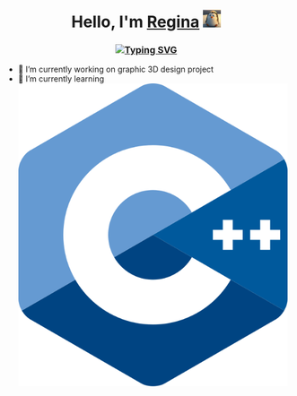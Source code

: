 <h1 align="center">Hello, I'm <a href="https://t.me/le_tum" target="_blank">Regina</a> 
<img src="https://github.com/refrain42/refrain42/blob/main/imgs/hi.gif" height="32"/></h1>

<h3 align="center"><a href="https://git.io/typing-svg"><img src="https://readme-typing-svg.herokuapp.com?font=Michroma&size=15&pause=1000&color=F7F7F7&center=true&width=435&lines=I'm+a+student+of+Ecole+42+programming+school" alt="Typing SVG" /></a></h3>

- 🧐 I’m currently working on  graphic 3D design project
- 📝 I’m currently learning <img src="https://github.com/refrain42/refrain42/blob/main/imgs/C%2B%2B.svg">



